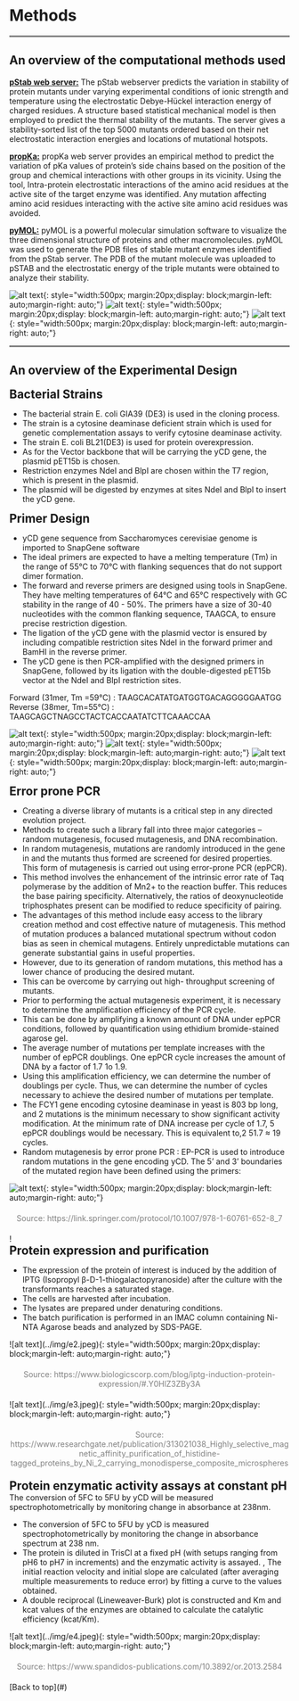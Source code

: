 # Methods

<hr style="height:3px;border:none;color:#808080;background-color:#808080;" />

## **An overview of the computational methods used**
<a href="https://pbl.biotech.iitm.ac.in/pStab/"><b>pStab web server:</b></a> The pStab webserver predicts the variation in stability of protein mutants under varying experimental conditions of ionic strength and temperature using the electrostatic  Debye-Hückel interaction energy of charged residues. A structure based statistical mechanical model is then employed to predict the thermal stability of the mutants. The server gives a stability-sorted list of the top 5000 mutants ordered based on their net electrostatic interaction energies and locations of mutational hotspots.

<a href="https://www.ddl.unimi.it/vegaol/propka.htm"><b>propKa:</b></a> propKa web server provides an empirical method to predict the variation of pKa values of protein’s side chains based on the position of the group and chemical interactions with other groups in its vicinity. Using the tool, Intra-protein electrostatic interactions of the amino acid residues at the active site of the target enzyme was identified. Any mutation affecting amino acid residues interacting with the active site amino acid residues was avoided. 

<a href="https://pymol.org/2/"><b>pyMOL:</b></a> pyMOL is a powerful molecular simulation software to visualize the three dimensional structure of proteins and other macromolecules. pyMOL was used to generate the PDB files of stable mutant enzymes identified from the pStab server. The PDB of the mutant molecule was uploaded to pSTAB and the electrostatic energy of the triple mutants were obtained to analyze their stability.

![alt text](../img/c1.jpeg){: style="width:500px; margin:20px;display: block;margin-left: auto;margin-right: auto;"}
![alt text](../img/c2.jpeg){: style="width:500px; margin:20px;display: block;margin-left: auto;margin-right: auto;"}
![alt text](../img/c3.jpeg){: style="width:500px; margin:20px;display: block;margin-left: auto;margin-right: auto;"}

<hr style="height:3px;border:none;color:#808080;background-color:#808080;" />

## **An overview of the Experimental Design**

<h2 style="margin: 0 !important;">Bacterial Strains</h2>

<ul>
  <li><p style="margin: 0 !important;">The bacterial strain E. coli GIA39 (DE3) is used in the cloning process.</p></li>
  <li><p style="margin: 0 !important;">The strain is a cytosine deaminase deficient strain which is used for genetic complementation assays to verify cytosine deaminase activity.</p></li>
  <li><p style="margin: 0 !important;">The strain E. coli BL21(DE3) is used for protein overexpression.</p></li>
  <li><p style="margin: 0 !important;">As for the Vector backbone that will be carrying the yCD gene, the plasmid pET15b is chosen.</p></li>
  <li><p style="margin: 0 !important;">Restriction enzymes NdeI and BlpI are chosen within the T7 region, which is present in the plasmid.</p></li>
  <li><p style="margin: 0 !important;">The plasmid will be digested by enzymes at sites NdeI and BlpI to insert the yCD gene.</p></li>
</ul>

<h2 style="margin: 0 !important;">Primer Design</h2>

<ul>
  <li><p style="margin: 0 !important;">yCD gene sequence from Saccharomyces cerevisiae genome is imported to SnapGene software</p></li>
  <li><p style="margin: 0 !important;">The ideal primers are expected to have a melting temperature (Tm) in the range of 55°C to 70°C with flanking sequences that do not support dimer formation.</p></li>
  <li><p style="margin: 0 !important;">The forward and reverse primers are designed using tools in SnapGene. They have melting temperatures of 64°C and 65°C respectively with GC stability in the range of 40 - 50%. The primers have a size of 30-40 nucleotides with the common flanking sequence, TAAGCA, to ensure precise restriction digestion. </p></li>
  <li><p style="margin: 0 !important;">The ligation of the yCD gene with the plasmid vector is ensured by including compatible restriction sites NdeI in the forward primer and BamHI in the reverse primer.</p></li>
  <li><p style="margin: 0 !important;">The yCD gene is then PCR-amplified with the designed primers in SnapGene, followed by its ligation with the double-digested pET15b vector at the NdeI and BlpI restriction sites.</p></li>
</ul>

Forward (31mer, Tm =59℃) : TAAGCACATATGATGGTGACAGGGGGAATGG <br>
Reverse (38mer, Tm=55℃) : TAAGCAGCTNAGCCTACTCACCAATATCTTCAAACCAA

![alt text](../img/p1.jpeg){: style="width:500px; margin:20px;display: block;margin-left: auto;margin-right: auto;"}
![alt text](../img/p1.jpeg){: style="width:500px; margin:20px;display: block;margin-left: auto;margin-right: auto;"}
![alt text](../img/p1.jpeg){: style="width:500px; margin:20px;display: block;margin-left: auto;margin-right: auto;"}

<h2 style="margin: 0 !important;">Error prone PCR</h2>

<ul>
  <li><p style="margin: 0 !important;">Creating a diverse library of mutants is a critical step in any directed evolution project. </p></li>
  <li><p style="margin: 0 !important;">Methods to create such a library fall into three major categories – random mutagenesis, focused mutagenesis, and DNA recombination.</p></li>
  <li><p style="margin: 0 !important;">In random mutagenesis, mutations are randomly introduced in the gene in and the mutants thus formed are screened for desired properties. This form of mutagenesis is carried out using error-prone PCR (epPCR).</p></li>
  <li><p style="margin: 0 !important;">This method involves the enhancement of the intrinsic error rate of Taq polymerase by the addition of Mn2+ to the reaction buffer. This reduces the base pairing specificity. Alternatively, the ratios of deoxynucleotide triphosphates present can be modified to reduce specificity of pairing.</p></li>
  <li><p style="margin: 0 !important;">The advantages of this method include easy access to the library creation method and cost effective nature of mutagenesis. This method of mutation produces a balanced mutational spectrum without codon bias as seen in chemical mutagens. Entirely unpredictable mutations can generate substantial gains in useful properties.</p></li>
  <li><p style="margin: 0 !important;">However, due to its generation of random mutations, this method has a lower chance of producing the desired mutant.</p></li>
  <li><p style="margin: 0 !important;">This can be overcome by carrying out high- throughput screening of mutants.</p></li>
  <li><p style="margin: 0 !important;">Prior to performing the actual mutagenesis experiment, it is necessary to determine the amplification efficiency of the PCR cycle. </p></li>
  <li><p style="margin: 0 !important;">This can be done by amplifying a known amount of DNA under epPCR conditions, followed by quantification using ethidium bromide-stained agarose gel. </p></li>
  <li><p style="margin: 0 !important;">The average number of mutations per template increases with the number of epPCR doublings. One epPCR cycle increases the amount of DNA by a factor of 1.7 1o 1.9.</p></li>
  <li><p style="margin: 0 !important;">Using this amplification efficiency, we can determine the number of doublings per cycle. Thus, we can determine the number of cycles necessary to achieve the desired number of mutations per template. </p></li>
  <li><p style="margin: 0 !important;">The FCY1 gene encoding cytosine deaminase in yeast is 803 bp long, and 2 mutations is the minimum necessary to show significant activity modification. At the minimum rate of DNA increase per cycle of 1.7, 5 epPCR doublings would be necessary. This is equivalent to,2 51.7 ≈ 19 cycles.</p></li>
  <li><p style="margin: 0 !important;">Random mutagenesis by error prone PCR : EP-PCR is used to introduce random mutations in the gene encoding yCD. The 5’ and 3’ boundaries of the mutated region have been defined using the primers: </p></li>
</ul>

![alt text](../img/e1.jpeg){: style="width:500px; margin:20px;display: block;margin-left: auto;margin-right: auto;"}

<div style="color:gray;text-align: center;margin: 20px 0 20px 0;">Source: https://link.springer.com/protocol/10.1007/978-1-60761-652-8_7</div>!
<h2 style="margin: 0 !important;">Protein expression and purification</h2>

<ul>
  <li><p style="margin: 0 !important;">The expression of the protein of interest is induced by the addition of IPTG (Isopropyl β-D-1-thiogalactopyranoside) after the culture with the transformants reaches a saturated stage.</p></li>
  <li><p style="margin: 0 !important;">The cells are harvested after incubation.</p></li>
  <li><p style="margin: 0 !important;">The lysates are prepared under denaturing conditions.</p></li>
  <li><p style="margin: 0 !important;">The batch purification is performed in an IMAC column containing Ni-NTA Agarose beads and analyzed by SDS-PAGE.</p></li>
</ul>
![alt text](../img/e2.jpeg){: style="width:500px; margin:20px;display: block;margin-left: auto;margin-right: auto;"}
<div style="color:gray;text-align: center;margin: 20px 0 20px 0;">Source: https://www.biologicscorp.com/blog/iptg-induction-protein-expression/#.Y0HlZ3ZBy3A</div>
![alt text](../img/e3.jpeg){: style="width:500px; margin:20px;display: block;margin-left: auto;margin-right: auto;"}
<div style="color:gray;text-align: center;margin: 20px 0 20px 0;">Source: https://www.researchgate.net/publication/313021038_Highly_selective_magnetic_affinity_purification_of_histidine-tagged_proteins_by_Ni_2_carrying_monodisperse_composite_microspheres</div>
<h2 style="margin: 0 !important;">Protein enzymatic activity assays at constant pH </h2>
The conversion of 5FC to 5FU by yCD will be measured spectrophotometrically by monitoring change in absorbance at 238nm.
<ul>
  <li><p style="margin: 0 !important;">The conversion of 5FC to 5FU by yCD is measured spectrophotometrically by monitoring the change in absorbance spectrum at 238 nm.</p></li>
  <li><p style="margin: 0 !important;">The protein is diluted in TrisCl at a fixed pH (with setups ranging from pH6 to pH7 in increments) and the enzymatic activity is assayed. , The initial reaction velocity and initial slope are calculated (after averaging multiple measurements to reduce error) by fitting a curve to the values obtained.</p></li>
  <li><p style="margin: 0 !important;">A double reciprocal (Lineweaver-Burk) plot is constructed and Km and kcat values of the enzymes are obtained to calculate the catalytic efficiency (kcat/Km).</p></li>
</ul>
![alt text](../img/e4.jpeg){: style="width:500px; margin:20px;display: block;margin-left: auto;margin-right: auto;"}
<div style="color:gray;text-align: center;margin: 20px 0 20px 0;">Source: https://www.spandidos-publications.com/10.3892/or.2013.2584</div>
[Back to top](#)
